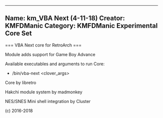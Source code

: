 -----------------------
Name: km_VBA Next (4-11-18)
Creator: KMFDManic
Category: KMFDManic Experimental Core Set
-----------------------
=== VBA Next core for RetroArch ===

Module adds support for Game Boy Advance

Available executables and arguments to run Core:
- /bin/vba-next <rom> <clover_args>

Core by libretro

Hakchi module system by madmonkey

NES/SNES Mini shell integration by Cluster

(c) 2016-2018
